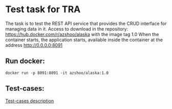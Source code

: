 # Test task for TRA

The task is to test the REST API service that provides the CRUD interface for managing data in it.
Access to download in the repository: https://hub.docker.com/r/azshoo/alaska with the image tag 1.0
When the container starts, the application starts, available inside the container at the address http://0.0.0.0:8091

## Run docker:
```docker run -p 8091:8091 -it azshoo/alaska:1.0```

## Test-cases:
[Test-cases description](https://hackmd.io/s/BJpxPN38B) 
